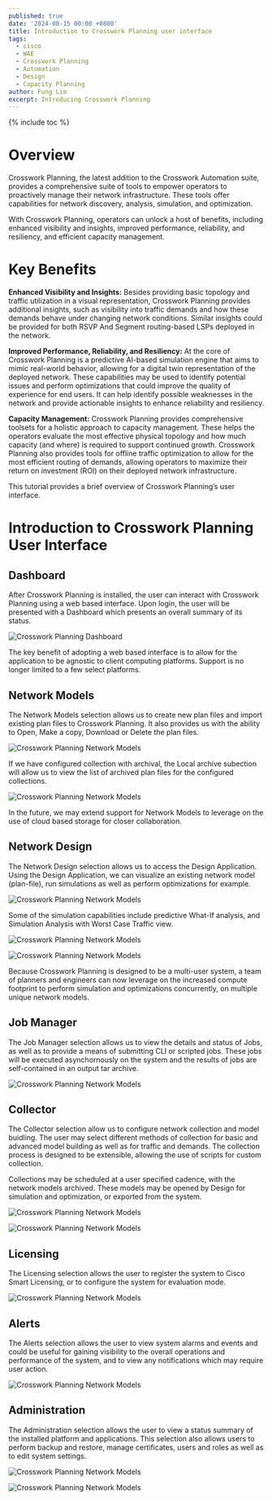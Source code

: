 ```yaml
---
published: true
date: '2024-08-15 00:00 +0800'
title: Introduction to Crosswork Planning user interface
tags:
  - cisco
  - WAE
  - Crosswork Planning
  - Automation
  - Design
  - Capacity Planning
author: Fung Lim
excerpt: Introducing Crosswork Planning
---
```

{% include toc %}

# Overview


Crosswork Planning, the latest addition to the Crosswork Automation  suite, provides a comprehensive suite of tools to empower operators to proactively manage their network infrastructure. These tools offer capabilities for network discovery, analysis, simulation, and optimization.

With Crosswork Planning, operators can unlock a host of benefits, including enhanced visibility and insights, improved performance, reliability, and resiliency, and efficient capacity management.

# Key Benefits

**Enhanced Visibility and Insights:** Besides providing basic topology and traffic utilization in a visual representation, Crosswork Planning provides additional insights, such as visibility into traffic demands and how these demands behave under changing network conditions. Similar insights could be provided for both RSVP And Segment routing-based LSPs deployed in the network. 

**Improved Performance, Reliability, and Resiliency:** At the core of Crosswork Planning is a predictive AI-based simulation engine that aims to mimic real-world behavior, allowing for a digital twin representation of the deployed network. These capabilities may be used to identify potential issues and perform optimizations that could improve the quality of experience for end users. It can help identify possible weaknesses in the network and provide actionable insights to enhance reliability and resiliency.

**Capacity Management:** Crosswork Planning provides comprehensive toolsets for a holistic approach to capacity management. These helps the operators evaluate the most effective physical topology and how much capacity (and where) is required to support continued growth. Crosswork Planning also provides tools for offline traffic optimization to allow for the most efficient routing of demands, allowing operators to maximize their return on investment (ROI) on their deployed network infrastructure.

This tutorial provides a brief overview of Crosswork Planning’s user interface.

# Introduction to Crosswork Planning User Interface

## Dashboard ##

After Crosswork Planning is installed, the user can interact with Crosswork Planning using a web based interface. Upon login, the user will be presented with a Dashboard which presents an overall summary of its status.

![Crosswork Planning Dashboard]({{site.baseurl}}/images/intro-cp-dashboard-001.png)

The key benefit of adopting a web based interface is to allow for the application to be agnostic to client computing platforms. Support is no longer limited to a few select platforms.

## Network Models ##

The Network Models selection allows us to create new plan files and import existing plan files to Crosswork Planning. It also provides us with the ability to Open, Make a copy, Download or Delete the plan files. 

![Crosswork Planning Network Models]({{site.baseurl}}/images/intro-cp-network-models-001.png)

If we have configured collection with archival, the Local archive subection will allow us to view the list of archived plan files for the configured collections.

![Crosswork Planning Network Models]({{site.baseurl}}/images/intro-cp-network-models-archive-001.png)

In the future, we may extend support for Network Models to leverage on the use of cloud based storage for closer collaboration.

## Network Design ##

The Network Design selection allows us to access the Design Application. Using the Design Application, we can visualize an existing network model (plan-file), run simulations as well as perform optimizations for example.

![Crosswork Planning Network Models]({{site.baseurl}}/images/intro-cp-network-design-main-001.png)

Some of the simulation capabilities include predictive What-If analysis, and Simulation Analysis with Worst Case Traffic view.

![Crosswork Planning Network Models]({{site.baseurl}}/images/intro-cp-network-design-demands-001.png)

![Crosswork Planning Network Models]({{site.baseurl}}/images/intro-cp-network-design-sim-analysis-001.png)

Because Crosswork Planning is designed to be a multi-user system, a team of planners and engineers can now leverage on the increased compute footprint to perform simulation and optimizations concurrently, on multiple unique network models.

## Job Manager ##

The Job Manager selection allows us to view the details and status of Jobs, as well as to provide a means of submitting CLI or scripted jobs. These jobs will be executed asynchornously on the system and the results of jobs are self-contained in an output tar archive.

![Crosswork Planning Network Models]({{site.baseurl}}/images/intro-cp-job-manager-001.png)

## Collector ##

The Collector selection allow us to configure network collection and model buidling. The user may select different methods of collection for basic and advanced model building as well as for traffic and demands. The collection process is designed to be extensible, allowing the use of scripts for custom collection.

Collections may be scheduled at a user specified cadence, with the network models archived. These models may be opened by Design for simulation and optimization, or exported from the system.

![Crosswork Planning Network Models]({{site.baseurl}}/images/intro-cp-collection-001.png)

![Crosswork Planning Network Models]({{site.baseurl}}/images/intro-cp-collection-002.png)

## Licensing ##

The Licensing selection allows the user to register the system to Cisco Smart Licensing, or to configure the system for evaluation mode.

![Crosswork Planning Network Models]({{site.baseurl}}/images/intro-cp-smart-license-001.png)


## Alerts ##

The Alerts selection allows the user to view system alarms and events and could be useful for gaining visibility to the overall operations and performance of the system, and to view any notifications which may require user action.

![Crosswork Planning Network Models]({{site.baseurl}}/images/intro-cp-alerts-001.png)


## Administration ##

The Administration selection allows the user to view a status summary of the installed platform and applications. This selection also allows users to perform backup and restore, manage certificates, users and roles as well as to edit system settings.

![Crosswork Planning Network Models]({{site.baseurl}}/images/intro-cp-admin-001.png)

![Crosswork Planning Network Models]({{site.baseurl}}/images/intro-cp-admin-settings-001.png)



















